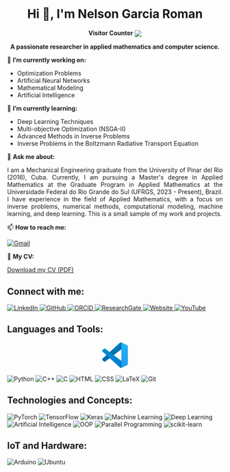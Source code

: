 <h1 align="center">Hi 👋, I'm Nelson Garcia Roman</h1>


<p align="center">
  <b>Visitor Counter</b>
  <img align="center" src="https://profile-counter.glitch.me/nroman1992/count.svg" />
</p>


<p align="center">
    <b>A passionate researcher in applied mathematics and computer science.</b>
</p>

🔭 **I’m currently working on:**
- Optimization Problems  
- Artificial Neural Networks  
- Mathematical Modeling 
- Artificial Intelligence

🌱 **I’m currently learning:**
- Deep Learning Techniques  
- Multi-objective Optimization (NSGA-II)  
- Advanced Methods in Inverse Problems  
- Inverse Problems in the Boltzmann Radiative Transport Equation  

💬 **Ask me about:**
<p style="text-align: justify;">
I am a Mechanical Engineering graduate from the University of Pinar del Río (2016), Cuba. Currently, I am pursuing a Master's degree in Applied Mathematics at the Graduate Program in Applied Mathematics at the Universidade Federal do Rio Grande do Sul (UFRGS, 2023 - Present), Brazil. I have experience in the field of Applied Mathematics, with a focus on inverse problems, numerical methods, computational modeling, machine learning, and deep learning. This is a small sample of my work and projects.
</p>

📫 **How to reach me:**
<p>
  <a href="mailto:ngroman1992@gmail.com">
    <img src="https://img.shields.io/badge/-Gmail-D14836?style=flat&logo=gmail&logoColor=white" alt="Gmail" height="20">
  </a>
</p>

📄 **My CV:**

[Download my CV (PDF)](https://drive.google.com/file/d/1u4ak3yusTB-TeTcrcU14_J8680nVCnOO/view?usp=sharing)

## Connect with me: 
<p>
<a href="https://www.linkedin.com/in/nelson-g-roman-30b7142bb?utm_source=share&utm_campaign=share_via&utm_content=profile&utm_medium=android_app" target="_blank">
  <img src="https://img.shields.io/badge/-LinkedIn-0A66C2?style=flat&logo=linkedin&logoColor=white" alt="LinkedIn" height="30">
</a>
<a href="https://github.com/nroman1992" target="_blank">
  <img src="https://img.shields.io/badge/-GitHub-181717?style=flat&logo=github&logoColor=white" alt="GitHub" height="30">
</a>
<a href="https://orcid.org/0009-0006-8794-9500" target="_blank">
  <img src="https://img.shields.io/badge/-ORCID-A6CE39?style=flat&logo=orcid&logoColor=white" alt="ORCID" height="30">
</a>
<a href="https://www.researchgate.net/profile/Nelson-G-Roman" target="_blank">
  <img src="https://img.shields.io/badge/-ResearchGate-00CCBB?style=flat&logo=researchgate&logoColor=white" alt="ResearchGate" height="30">
</a>
<a href="https://nroman1992.github.io/webpage/" target="_blank">
  <img src="https://img.shields.io/badge/-My%20Website-FF7139?style=flat&logo=firefox&logoColor=white" alt="Website" height="30">
</a>
<a href="https://www.youtube.com/@mielesmatematicas" target="_blank">
  <img src="https://img.shields.io/badge/-YouTube-FF0000?style=flat&logo=youtube&logoColor=white" alt="YouTube" height="30">
</a>
</p>

## Languages and Tools:
<p align="center">
    <img src="images/vscode.svg" alt="VSCode" height="60">
</p>

<p>
  <img src="https://img.shields.io/badge/-Python-3776AB?style=flat&logo=python&logoColor=white" alt="Python" height="30">
  <img src="https://img.shields.io/badge/-C++-00599C?style=flat&logo=cplusplus&logoColor=white" alt ="C++" height="30">
  <img src="https://img.shields.io/badge/-C-A8B9CC?style=flat&logo=c&logoColor=white" alt="C" height="30">
  <img src="https://img.shields.io/badge/-HTML-E34F26?style=flat&logo=html5&logoColor=white" alt="HTML" height="30">
  <img src="https://img.shields.io/badge/-CSS-1572B6?style=flat&logo=css3&logoColor=white" alt="CSS" height="30">
  <img src="https://img.shields.io/badge/-LaTeX-008080?style=flat&logo=latex&logoColor=white" alt="LaTeX" height="30">
  <img src="https://img.shields.io/badge/-Git-F05032?style=flat&logo=git&logoColor=white" alt="Git" height="30">
</p>

## Technologies and Concepts:
<p>
    <img src="https://img.shields.io/badge/-PyTorch-EE4C2C?style=flat&logo=pytorch&logoColor=white" alt="PyTorch" height="30">
    <img src="https://img.shields.io/badge/-TensorFlow-FF6F00?style=flat&logo=tensorflow&logoColor=white" alt="TensorFlow" height="30">
    <img src="https://img.shields.io/badge/-Keras-D00000?style=flat&logo=keras&logoColor=white" alt="Keras" height="30">
    <img src="https://img.shields.io/badge/-Machine%20Learning-FF6F00?style=flat&logo=scikitlearn&logoColor=white" alt="Machine Learning" height="30">
    <img src="https://img.shields.io/badge/-Deep%20Learning-EE4C2C?style=flat&logo=tensorflow&logoColor=white" alt="Deep Learning" height="30">
    <img src="https://img.shields.io/badge/-Artificial%20Intelligence-4285F4?style=flat&logo=ibmwatson&logoColor=white" alt="Artificial Intelligence" height="30">
    <img src="https://img.shields.io/badge/-Object--Oriented%20Programming-4CAF50?style=flat&logo=codeigniter&logoColor=white" alt="OOP" height="30">
    <img src="https://img.shields.io/badge/-Parallel%20Programming-007ACC?style=flat&logo=nvidia&logoColor=white" alt="Parallel Programming" height="30">
    <img src="https://img.shields.io/badge/-scikit--learn-F7931E?style=flat&logo=scikit-learn&logoColor=white" alt="scikit-learn" height="30">
</p>


## IoT and Hardware: 
<p>
    <img src="https://img.shields.io/badge/-Arduino-00979D?style=flat&logo=arduino&logoColor=white" alt = "Arduino", height="30"> 
    <img src="https://img.shields.io/badge/-Ubuntu-E95420?style=flat&logo=ubuntu&logoColor=white" alt="Ubuntu" height="30">
</p>